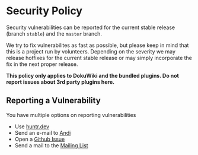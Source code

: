 # Security Policy

Security vulnerabilities can be reported for the current stable release (branch `stable`) and the `master` branch.

We try to fix vulnerabilites as fast as possible, but please keep in mind that this is a project run by volunteers. Depending on the severity we may release hotfixes for the current stable release or may simply incorporate the fix in the next proper release.

**This policy only applies to DokuWiki and the bundled plugins. Do not report issues about 3rd party plugins here.**

## Reporting a Vulnerability

You have multiple options on reporting vulnerabilities

* Use [huntr.dev](https://www.huntr.dev/repos/splitbrain/dokuwiki)
* Send an e-mail to [Andi](mailto:andi@splitbrain.org)
* Open a [Github Issue](https://github.com/splitbrain/dokuwiki/issues)
* Send a mail to the [Mailing List](https://www.dokuwiki.org/mailinglist)
